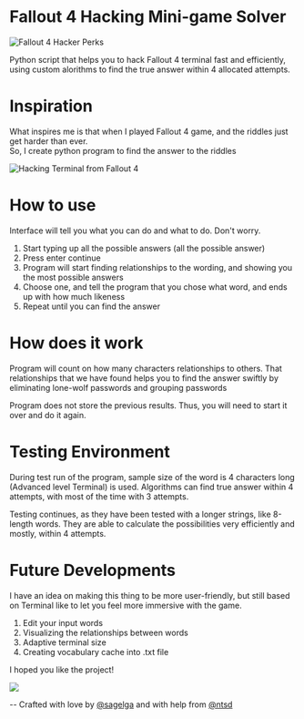 # Fallout 4 Hacking Mini-game Solver
![Fallout 4 Hacker Perks](https://vignette2.wikia.nocookie.net/fallout/images/e/ec/Fo4_Hacker.png/revision/latest?cb=20170320162306)

Python script that helps you to hack Fallout 4 terminal fast and efficiently, using custom alorithms to find the true answer within 4 allocated attempts.

# Inspiration
What inspires me is that when I played Fallout 4 game, and the riddles just get harder than ever. <br>
So, I create python program to find the answer to the riddles

![Hacking Terminal from Fallout 4](http://cdn.gamer-network.net/2015/usgamer/f4_lock_01.jpg)

# How to use
Interface will tell you what you can do and what to do. Don't worry.
1. Start typing up all the possible answers (all the possible answer)
2. Press enter continue
3. Program will start finding relationships to the wording, and showing you the most possible answers
4. Choose one, and tell the program that you chose what word, and ends up with how much likeness
5. Repeat until you can find the answer

# How does it work
Program will count on how many characters relationships to others. That relationships that we have found helps you to find the answer swiftly by eliminating lone-wolf passwords and grouping passwords

Program does not store the previous results. Thus, you will need to start it over and do it again.

# Testing Environment
During test run of the program, sample size of the word is 4 characters long (Advanced level Terminal) is used. Algorithms can find true answer within 4 attempts, with most of the time with 3 attempts.

Testing continues, as they have been tested with a longer strings, like 8-length words. They are able to calculate the possibilities very efficiently and mostly, within 4 attempts.

# Future Developments
I have an idea on making this thing to be more user-friendly, but still based on Terminal like to let you feel more immersive with the game.

1. Edit your input words
2. Visualizing the relationships between words
3. Adaptive terminal size
4. Creating vocabulary cache into .txt file

I hoped you like the project!

![](https://vignette2.wikia.nocookie.net/fallout/images/1/13/RobCos_Worst_Nightmare_trophy.png/revision/latest?cb=20170618215901)

-- Crafted with love by [@sagelga](github.com/sagelga) and with help from [@ntsd](github.com/ntsd)
